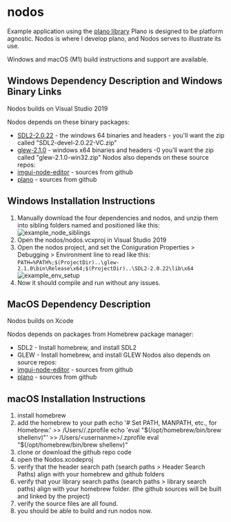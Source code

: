 # nodos
Example application using the [plano library](https://github.com/crolando/plano)
Plano is designed to be platform agnostic. Nodos is where I develop plano, and Nodos serves to illustrate its use.

Windows and macOS (M1) build instructions and support are available.

## Windows Dependency Description and Windows Binary Links
Nodos builds on Visual Studio 2019

Nodos depends on these binary packages: 
- [SDL2-2.0.22](https://github.com/libsdl-org/SDL/releases/download/release-2.0.22/SDL2-devel-2.0.22-VC.zip) - the windows 64 binaries and headers - you'll want the zip called "SDL2-devel-2.0.22-VC.zip"
- [glew-2.1.0](https://sourceforge.net/projects/glew/files/glew/2.1.0/glew-2.1.0-win32.zip/download) - windows x64 binaries and headers -0 you'll want the zip called "glew-2.1.0-win32.zip"
Nodos also depends on these source repos:
- [imgui-node-editor](https://github.com/thedmd/imgui-node-editor) - sources from github
- [plano](https://github.com/crolando/plano) - sources from github

## Windows Installation Instructions
1. Manually download the four dependencies and nodos, and unzip them into sibling folders named and positioned like this:
![example_node_siblings](https://user-images.githubusercontent.com/1946494/201422130-b5e0532f-9ac7-446f-b60d-7fe183df0702.jpg)
2. Open the nodos/nodos.vcxproj in Visual Studio 2019
3. Open the nodos project, and set the Coniguration Properties > Debugging > Environment line to read like this:
   `PATH=%PATH%;$(ProjectDir)..\glew-2.1.0\bin\Release\x64;$(ProjectDir)..\SDL2-2.0.22\lib\x64`
![example_env_setup](https://user-images.githubusercontent.com/1946494/201411944-7d4e9217-e1ae-406a-80ae-b973ae7fb342.jpg)
4. Now it should compile and run without any issues. 

## MacOS Dependency Description 
Nodos builds on Xcode

Nodos depends on packages from Homebrew package manager: 
- SDL2 - Install homebrew, and install SDL2
- GLEW - Install homebrew, and install GLEW
Nodos also depends on source repos:
- [imgui-node-editor](https://github.com/thedmd/imgui-node-editor) - sources from github
- [plano](https://github.com/crolando/plano) - sources from github

## macOS Installation Instructions
1. install homebrew
2. add the homebrew to your path 
    echo '# Set PATH, MANPATH, etc., for Homebrew.' >> /Users/<username>/.zprofile
    echo 'eval "$(/opt/homebrew/bin/brew shellenv)"' >> /Users/<usernanme>/.zprofile
    eval "$(/opt/homebrew/bin/brew shellenv)"
3. clone or download the github repo code
4. open the Nodos.xcodeproj 
5. verify that the header search path (search paths > Header Search Paths) align with your homebrew and github folders
6. verify that your library search paths (search paths > library search paths) align with your homebrew folder.  (the github sources will be built and linked by the project)
7. verify the source files are all found.
8. you should be able to build and run nodos now. 
